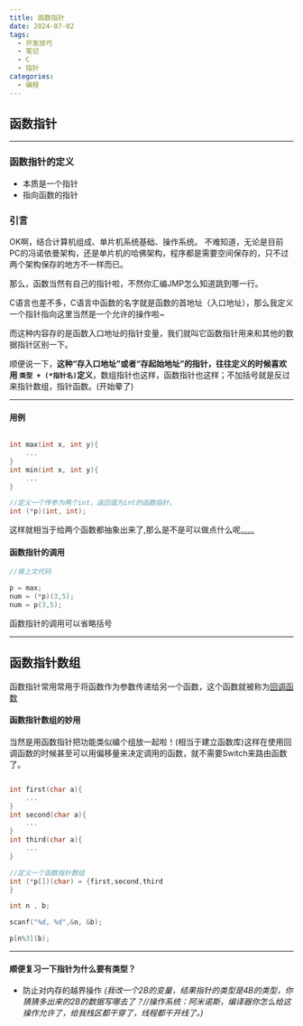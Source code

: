 ```yaml
---
title: 函数指针
date: 2024-07-02
tags:
  - 开发技巧
  - 笔记
  - C
  - 指针
categories:
  - 编程
---
```


## 函数指针
---
### 函数指针的定义

* 本质是一个指针
* 指向函数的指针
  

### 引言

OK啊，结合计算机组成、单片机系统基础、操作系统。
不难知道，无论是目前PC的冯诺依曼架构，还是单片机的哈佛架构，程序都是需要空间保存的，只不过两个架构保存的地方不一样而已。

那么，函数当然有自己的指针啦，不然你汇编JMP怎么知道跳到哪一行。

C语言也差不多，C语言中函数的名字就是函数的首地址（入口地址），那么我定义一个指针指向这里当然是一个允许的操作啦~

而这种内容存的是函数入口地址的指针变量，我们就叫它函数指针用来和其他的数据指针区别一下。

顺便说一下，**这种“存入口地址”或者“存起始地址”的指针，往往定义的时候喜欢用 `类型 + (*指针名)`定义**，数组指针也这样，函数指针也这样；不加括号就是反过来指针数组，指针函数。(开始晕了)

---

#### 用例

```C

int max(int x, int y){
    ...
}
int min(int x, int y){
    ...
}

//定义一个传参为两个int，返回值为int的函数指针。
int (*p)(int, int);
```

这样就相当于给两个函数都抽象出来了,那么是不是可以做点什么呢[……](####函数指针的妙用)


#### 函数指针的调用

```C
//接上文代码

p = max;
num = (*p)(3,5);
num = p(3,5);
```


  函数指针的调用可以省略括号

---


## 函数指针数组

函数指针常用常用于将函数作为参数传递给另一个函数，这个函数就被称为[回调函数](https://bbs.huaweicloud.com/blogs/273798)




#### 函数指针数组的妙用

当然是用函数指针把功能类似编个组放一起啦！(相当于建立函数库)这样在使用回调函数的时候甚至可以用偏移量来决定调用的函数，就不需要Switch来路由函数了。

```C

int first(char a){
    ...
}
int second(char a){
    ...
}
int third(char a){
    ...
}

//定义一个函数指针数组
int (*p[])(char) = {first,second,third
}

int n , b;

scanf("%d, %d",&n, &b);

p[n%3](b);

```


---






#### 顺便复习一下指针为什么要有类型？

* 防止对内存的越界操作
  *(我改一个2B的变量，结果指针的类型是4B的类型，你猜猜多出来的2B的数据写哪去了？//操作系统：阿米诺斯，编译器你怎么给这操作允许了，给我栈区都干穿了，线程都干开线了。)*


